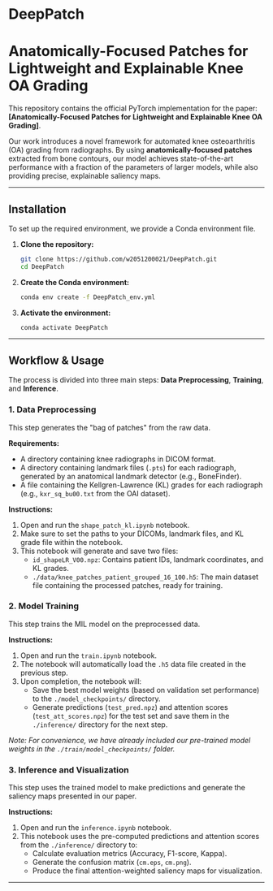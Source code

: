 # DeepPatch


# Anatomically-Focused Patches for Lightweight and Explainable Knee OA Grading

This repository contains the official PyTorch implementation for the paper: **[Anatomically-Focused Patches for Lightweight and Explainable Knee OA Grading]**.

Our work introduces a novel framework for automated knee osteoarthritis (OA) grading from radiographs. By using **anatomically-focused patches** extracted from bone contours, our model achieves state-of-the-art performance with a fraction of the parameters of larger models, while also providing precise, explainable saliency maps.


---

## Installation

To set up the required environment, we provide a Conda environment file.

1.  **Clone the repository:**
    ```bash
    git clone https://github.com/w2051200021/DeepPatch.git
    cd DeepPatch
    ```

2.  **Create the Conda environment:**
    ```bash
    conda env create -f DeepPatch_env.yml
    ```

3.  **Activate the environment:**
    ```bash
    conda activate DeepPatch
    ```

---

## Workflow & Usage

The process is divided into three main steps: **Data Preprocessing**, **Training**, and **Inference**.

### 1. Data Preprocessing

This step generates the "bag of patches" from the raw data.

**Requirements:**
*   A directory containing knee radiographs in DICOM format.
*   A directory containing landmark files (`.pts`) for each radiograph, generated by an anatomical landmark detector (e.g., BoneFinder).
*   A file containing the Kellgren-Lawrence (KL) grades for each radiograph (e.g., `kxr_sq_bu00.txt` from the OAI dataset).

**Instructions:**
1.  Open and run the `shape_patch_kl.ipynb` notebook.
2.  Make sure to set the paths to your DICOMs, landmark files, and KL grade file within the notebook.
3.  This notebook will generate and save two files:
    *   `id_shapeLR_V00.npz`: Contains patient IDs, landmark coordinates, and KL grades.
    *   `./data/knee_patches_patient_grouped_16_100.h5`: The main dataset file containing the processed patches, ready for training.

### 2. Model Training

This step trains the MIL model on the preprocessed data.

**Instructions:**
1.  Open and run the `train.ipynb` notebook.
2.  The notebook will automatically load the `.h5` data file created in the previous step.
3.  Upon completion, the notebook will:
    *   Save the best model weights (based on validation set performance) to the `./model_checkpoints/` directory.
    *   Generate predictions (`test_pred.npz`) and attention scores (`test_att_scores.npz`) for the test set and save them in the `./inference/` directory for the next step.

*Note: For convenience, we have already included our pre-trained model weights in the `./train/model_checkpoints/` folder.*

### 3. Inference and Visualization

This step uses the trained model to make predictions and generate the saliency maps presented in our paper.

**Instructions:**
1.  Open and run the `inference.ipynb` notebook.
2.  This notebook uses the pre-computed predictions and attention scores from the `./inference/` directory to:
    *   Calculate evaluation metrics (Accuracy, F1-score, Kappa).
    *   Generate the confusion matrix (`cm.eps`, `cm.png`).
    *   Produce the final attention-weighted saliency maps for visualization.

---

